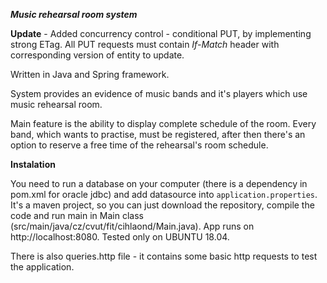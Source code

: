 ***Music rehearsal room system***

**Update** -  Added concurrency control - conditional PUT, by implementing strong ETag. All PUT requests must contain *If-Match* header with corresponding version of entity to update.

Written in Java and Spring framework.

System provides an evidence of music bands and it's players which use music rehearsal room. 

Main feature is the ability to display complete schedule of the room.
Every band, which wants to practise, must be registered, after then there's an option to reserve a free time of the rehearsal's room schedule.

**Instalation**

You need to run a database on your computer (there is a dependency in pom.xml for oracle jdbc) and add datasource into `application.properties`. It's a maven project, so you can just download the repository, 
compile the code and run main in Main class (src/main/java/cz/cvut/fit/cihlaond/Main.java). App runs on http://localhost:8080. Tested only on UBUNTU 18.04.

There is also queries.http file - it contains some basic http requests to test the application.
